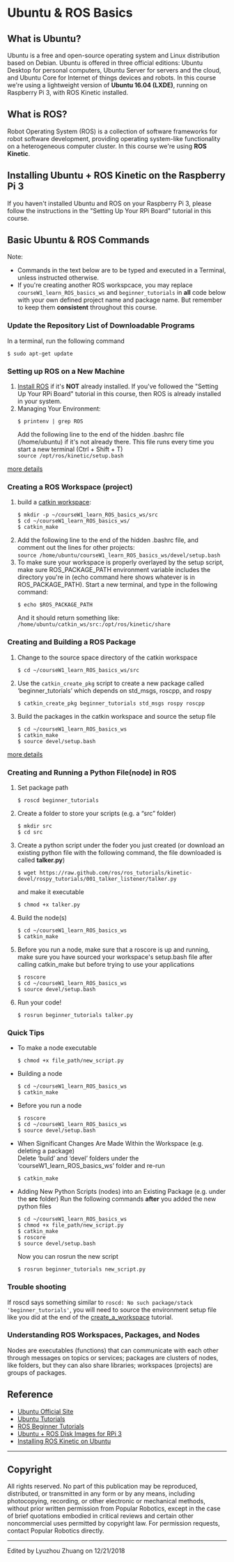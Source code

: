 # Ubuntu & ROS Basics


## What is Ubuntu?
Ubuntu is a free and open-source operating system and Linux distribution based on Debian. Ubuntu is offered in three official editions: Ubuntu Desktop for personal computers, Ubuntu Server for servers and the cloud, and Ubuntu Core for Internet of things devices and robots. In this course we're using a lightweight version of **Ubuntu 16.04 (LXDE)**, running on Raspberry Pi 3, with ROS Kinetic installed.


## What is ROS?
Robot Operating System (ROS) is a collection of software frameworks for robot software development, providing operating system-like functionality on a heterogeneous computer cluster. In this course we're using **ROS Kinetic**.


## Installing Ubuntu + ROS Kinetic on the Raspberry Pi 3
If you haven't installed Ubuntu and ROS on your Raspberry Pi 3, please follow the instructions in the "Setting Up Your RPi Board" tutorial in this course.


## Basic Ubuntu & ROS Commands
Note:  
- Commands in the text below are to be typed and executed in a Terminal, unless instructed otherwise.
- If you're creating another ROS workspcace, you may replace `courseW1_learn_ROS_basics_ws` and `beginner_tutorials` in **all** code below with your own defined project name and package name. But remember to keep them **consistent** throughout this course.

### Update the Repository List of Downloadable Programs
In a terminal, run the following command
```
$ sudo apt-get update
```

### Setting up ROS on a New Machine
1. [Install ROS](http://wiki.ros.org/kinetic/Installation/Ubuntu) if it's **NOT** already installed. If you've followed the "Setting Up Your RPi Board" tutorial in this course, then ROS is already installed in your system.
2. Managing Your Environment:  
    ```
    $ printenv | grep ROS
    ```
	Add the following line to the end of the hidden .bashrc file (/home/ubuntu) if it's not already there. This file runs every time you start a new terminal (Ctrl + Shift + T)  
	`source /opt/ros/kinetic/setup.bash` 

[more details](http://wiki.ros.org/ROS/Tutorials/InstallingandConfiguringROSEnvironment)

### Creating a ROS Workspace (project)
1. build a [catkin workspace](http://wiki.ros.org/catkin/workspaces):
    ```
    $ mkdir -p ~/courseW1_learn_ROS_basics_ws/src
    $ cd ~/courseW1_learn_ROS_basics_ws/
    $ catkin_make
    ```
2. Add the following line to the end of the hidden .bashrc file, and comment out the lines for other projects:  
    `source /home/ubuntu/courseW1_learn_ROS_basics_ws/devel/setup.bash`
3. To make sure your workspace is properly overlayed by the setup script, make sure ROS_PACKAGE_PATH environment variable includes the directory you're in (echo command here shows whatever is in ROS_PACKAGE_PATH). Start a new terminal, and type in the following command:
    ```
    $ echo $ROS_PACKAGE_PATH
    ```
    And it should return something like: `/home/ubuntu/catkin_ws/src:/opt/ros/kinetic/share`

### Creating and Building a ROS Package
1. Change to the source space directory of the catkin workspace 
    ```
    $ cd ~/courseW1_learn_ROS_basics_ws/src
    ```
2. Use the `catkin_create_pkg` script to create a new package called ‘beginner_tutorials’ which depends on std_msgs, roscpp, and rospy
    ```
	$ catkin_create_pkg beginner_tutorials std_msgs rospy roscpp
    ```
3. Build the packages in the catkin workspace and source the setup file
    ```
	$ cd ~/courseW1_learn_ROS_basics_ws
	$ catkin_make
	$ source devel/setup.bash
    ```
[more details](http://wiki.ros.org/ROS/Tutorials/CreatingPackage)

### Creating and Running a Python File(node) in ROS
1. Set package path
    ```
	$ roscd beginner_tutorials
    ```
2. Create a folder to store your scripts (e.g. a “src” folder)
	```
	$ mkdir src
	$ cd src
    ```
3. Create a python script under the foder you just created (or download an existing python file with the following command, the file downloaded is called **talker.py**)
    ```
	$ wget https://raw.github.com/ros/ros_tutorials/kinetic-devel/rospy_tutorials/001_talker_listener/talker.py
    ```
    and make it executable
    ```
	$ chmod +x talker.py
    ```
4. Build the node(s)
    ```
	$ cd ~/courseW1_learn_ROS_basics_ws
	$ catkin_make
    ```
5. Before you run a node, make sure that a roscore is up and running, make sure you have sourced your workspace's setup.bash file after calling catkin_make but before trying to use your applications
    ```
	$ roscore
	$ cd ~/courseW1_learn_ROS_basics_ws
	$ source devel/setup.bash
    ```
6. Run your code!
    ```
	$ rosrun beginner_tutorials talker.py
    ```

### Quick Tips
- To make a node executable
    ```
    $ chmod +x file_path/new_script.py
    ```
- Building a node
    ```
    $ cd ~/courseW1_learn_ROS_basics_ws
    $ catkin_make
    ```
- Before you run a node
    ```
    $ roscore
    $ cd ~/courseW1_learn_ROS_basics_ws
    $ source devel/setup.bash
    ```
- When Significant Changes Are Made Within the Workspace (e.g. deleting a package)  
Delete ‘build’ and ‘devel’ folders under the ‘courseW1_learn_ROS_basics_ws’ folder and re-run
    ```
    $ catkin_make
    ```
- Adding New Python Scripts (nodes) into an Existing Package (e.g. under the **src** folder)
Run the following commands **after** you added the new python files
    ```
    $ cd ~/courseW1_learn_ROS_basics_ws  
    $ chmod +x file_path/new_script.py
    $ catkin_make
    $ roscore
    $ source devel/setup.bash
    ```
    Now you can rosrun the new script
    ```
    $ rosrun beginner_tutorials new_script.py
    ```

### Trouble shooting
If roscd says something similar to `roscd: No such package/stack 'beginner_tutorials'`, you will need to source the environment setup file like you did at the end of the [create_a_workspace](http://wiki.ros.org/catkin/Tutorials/create_a_workspace) tutorial.

### Understanding ROS Workspaces, Packages, and Nodes
Nodes are executables (functions) that can communicate with each other through messages on topics or services; packages are clusters of nodes, like folders, but they can also share libraries; workspaces (projects) are groups of packages.

## Reference
- [Ubuntu Official Site](https://www.ubuntu.com/global)
- [Ubuntu Tutorials](https://tutorials.ubuntu.com)
- [ROS Beginner Tutorials](http://wiki.ros.org/ROS/Tutorials)
- [Ubuntu + ROS Disk Images for RPi 3](https://downloads.ubiquityrobotics.com)
- [Installing ROS Kinetic on Ubuntu](http://wiki.ros.org/kinetic/Installation/Ubuntu)

---

## Copyright
All rights reserved. No part of this publication may be reproduced, distributed, or transmitted in any form or by any means, including photocopying, recording, or other electronic or mechanical methods, without prior written permission from Popular Robotics, except in the case of brief quotations embodied in critical reviews and certain other noncommercial uses permitted by copyright law. For permission requests, contact Popular Robotics directly.

---

Edited by Lyuzhou Zhuang on 12/21/2018